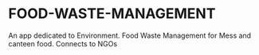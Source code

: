 # FOOD-WASTE-MANAGEMENT
An app dedicated to Environment. Food Waste Management for Mess and canteen food. Connects to NGOs
